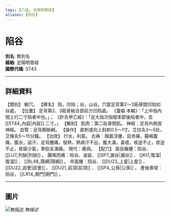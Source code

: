 ```yaml
---
tags: [穴道, 足陽明胃經]
aliases: [陷谷]
---
```


# 陷谷

**別名**: 無別名  
**經絡**: 足陽明胃經  
**國際代碼**: ST43  

---

## 詳細資料
【類別】
輸穴。
【釋名】
陷，凹陷；谷，山谷。穴當足背第2～3跖骨間凹陷如谷處。
【位置】
足背第2、3跖骨結合部前方凹陷處。
《靈樞‧本輸》：「上中指內間上行二寸陷者中也。」；
《針灸甲乙經》：「足大指次指間本節後陷者中，去 [[ST44_內庭|內庭]] 二寸。」
【解剖】
肌肉：第二趾骨間肌。
神經：足背內側皮神經。
血管：足背靜脈網。
【操作】
直刺或向上斜刺0.5～1寸。艾炷灸3～5壯，艾條灸5～15分鐘。
【功效】
行水，利氣。
古典：顏面浮腫，目赤痛，腸鳴腹痛，腹水，盜汗，足背腫痛，發熱，熱病汗不出，腹大滿，喜噫，咳逆不止，痎逆不止，痎瘧少氣，季肋支滿痛。
現代：癔病。
【配穴】
面目癰腫：陷谷、 [[LU7_列缺|列缺]] 。
腸鳴而痛：陷谷、溫留、 [[SP7_漏谷|漏谷]] 、 [[KI7_復溜|復溜]] 、 [[BL48_陽綱|陽綱]] 。
卒面腫：陷谷、 [[DU23_上星|上星]] 、 [[DU22_囟會|囟會]] 、 [[DU21_前頂|前頂]] 、 [[SP4_公孫|公孫]] 。
產後善噫：陷谷， [[LR14_期門|期門]] 。

---

## 圖片
![無描述](https://yibian.hopto.org/pic/shu16/110.gif)
_無描述_


